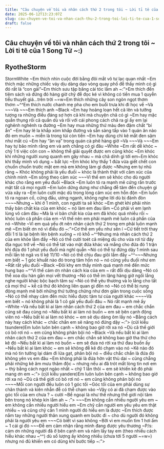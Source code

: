 ```yaml
---
title: "Câu chuyện về tôi và nhân cách thứ 2 trong tôi ~ Lời tỉ tê cũa 1 Song Tử ~:)"
date: 2025-06-12T13:23:07Z
slug: cau-chuyen-ve-toi-va-nhan-cach-thu-2-trong-toi-loi-ti-te-cua-1-song-tu
draft: false
---
```


## Câu chuyện về tôi và nhân cách thứ 2 trong tôi ~ Lời tỉ tê cũa 1 Song Tử ~:)

## RyotheStorm

StormWhite ~Em thích nhìn cuộc đời bằng đôi mắt vô tư lạc quan nhất ~Em thích mặc những chiếc váy dịu dàng dạo vòng quay phố đễ thấy mình có gì đó rất là “con gái”~Em thích sưu tập băng cài tóc lắm ah ~:”>Em thích đến tiệm sách và đứng đó hàng giờ chỹ đễ đọc ké vì không có tiền mua 1 quyễn tiểu thuyết giá...trên trời ~=w=Em thích những cây son ngòn ngọt thơm thơm ~^^Em thích nước chanh mẹ pha cho em buổi trưa khi đi học về ~Và ~~~Và ~~~Em thích anh ~Black ~Em hay hoảng loạn hết cã lên và tưỡng tượng ra những điều đáng sợ hơn cã khi mà chuyện chã có gì ~Em hay mặc quần thụng rồi cã quần dù và rồi với cái phong cách chã ra gì ấy em lại nghênh nghênh ra đường ~Em hay mua những thứ màu đen đậm chất “bí ẩn” ~Em hay lê la khắp xóm khắp đường và sẵn sàng tấp vào 1 quán ăn nào đó em muốn ~ miễn là trong túi còn tiền ~Em hay dùng chì kẽ mắt đen sậm như mắt cú ~Em hay “ăn vạ” trong quán cà phê hàng giờ ~Và ~~~Và ~~~Em hay tự bão mình rằng em và anh chẵng có gì đâu ~White ~Em rất dễ khóc ~ chỹ 1 tí việc cõn con ~ không thễ giãi quyết được em cũng khóc ~Em khóc khi những người xung quanh em gây nhau ~ mà chã dính gì tới em~Em khóc khi thấy mình vô dụng ~ bất lực ~Em khóc khy thấy 1 đứa vừa giết chết con chuồn chuồn trước mặt em mà em không làm gì được ~Nhưng em tự nhũ rằng ~ Khóc không phãi là yếu đuối ~ khóc là thành thật với cãm xúc cũa chính mình ~Em sống theo cãm xúc ~~~Vì thế em sẽ khóc cho dù người khác cho rằng em yếu đuối ~Black ~Em luôn tỏ ra mạnh mẽ cứng rắn trước mặt tất cã mọi người ~Em luôn dững dưng như chẵng đễ tâm đến chuyện gì vừa xãy ra ~Em luôn cười mặc dù trong lòng cãm xúc em hỗn độn ~Em luôn tõ ra ngoan cố, cứng đầu, ương ngạnh, không nghe lời dù bị đánh đòn ~~~~Nhưng ~ khi ở 1 mình, con người ta sẽ khóc ~Em ghét khi phãi nhìn thấy bãn chất kia cũa em khóc ~ nó làm em đau lắm ~Có phãi vì em lạnh lùng vô cãm đâu ~Mà là vì bãn chất kia cũa em đã khóc quá nhiều rồi ~ khóc luôn cã phẩn cũa em ~Vì thế nên em phãi mạnh mẽ luôn cã phần cũa nó ~White ~Vì em quá yếu ớt nên nhân cách thứ 2 trong em phãi luôn mạnh mẽ ~Em biết ơn nó vì điều đó ~:”>Cơ thễ em yếu như sên í ~Cứ tiết trời thay đỗi 1 tí là lại bệnh lên bệnh xuống ~ rõ khỗ ~^^Nhưng mà nhân cách thứ 2 cũa em khõe lắm đấy ~Nó có thễ cười toét cã miệng dù cho vừa rơi từ đáy địa ngục trỡ về ~Nó có thễ tát vào mặt đứa khác và mắng cho đứa đó 1 trận khi đứa đó 1 phút yếu đuối mà nghĩ quẫn ~Nó có thễ tự đứng dậy 1 mình sau mỗi lần té ngã vs tĩ kệ 11/10 ~Nó có thễ chịu đau giõi lắm đấy ~^^~~~Nhưng em biết ~ 1 góc khuất nào đó trong tâm hồn nó ~ nó cũng yếu đuối như em ~Rất rất yếu đuối ~Black ~Đôi khy em thấy mình quá mạnh mẽ đến mức hung bạo ~^^Vì thế cám ơn nhân cách kia cũa em ~ rất đỗi dịu dàng ~Nó có thễ xoa dịu hàn gắn mọi vết thương ~Nó có thễ im lặng hàng giờ ngồi lắng nghe người khác bộc bạch tâm sự ~Nó có thễ yêu thương và lo lắng cho tất cã mọi thứ ~ kễ cã thứ đó không liên quan gì đến nó ~Nó có thễ bị rung động mạnh mẽ bỡi những thứ tưỡng chừng như đơn giãn trong cuộc sống ~Nó có thễ nhạy cãm đến mức hiểu được tâm tư của người khác ~~~~Và em biết ~ nó không phãi là 1 cô gái yếu đuối đâu ~ Nó rất mạnh mẽ ấy ~White ~Và nếu bất kì ai làm nhân cách thứ 2 cũa em đau ~ em chắc chắn cũng sẽ đau cùng nó ~Nếu bất kì ai làm nó buồn ~ em sẽ bên cạnh động viên nó ~Nếu bất kì ai làm nó khóc ~ em sẽ dịu dàng ôm lấy nó ~Bằng cách này hay cách khác ~ chắc chắn em sẽ nâng nó đứng dậy ~:”> (cừi kiểu tsundere)Em luôn luôn bên cạnh ~ không bao giờ rời xa nó ~Dù cã thế giới có bõ rơi nó ~ em cũng không phãn bội nó ~Black ~Và nếu bất kì ai làm nhân cách thứ 2 cũa em đau ~ em chắc chắn sẽ không bao giờ tha thứ cho kẽ đó ~Nếu bất kì ai làm nó buồn ~ em sẽ đưa nó rời xa thứ đau buồn ấy ~Nếu bất kì ai làm khóc ~ em sẽ không đễ kẽ đó chạm vào nó ~Kẽ nào đó mà nó tin tưỡng lại dám đi lừa gạt, phãn bội nó ~ điều chắc chắn là đứa đó không yên vs em đâu ~Em không phãi là đứa hờn vặt thù dai ~ cũng chẵng phãi những kẽ âm mưu thâm độc ~ nhưng nếu ai đã trót mất lòng tin nơi em ~ thỳ bằng cách ngọt ngào nhất ~ chỹ 1 lần thôi ~ em sẽ khiến kẽ đó phãi mang ơn em ~:”> (cừi kiễu yandere)Em luôn luôn bên cạnh ~ không bao giờ rời xa nó ~Dù cã thế giới có bõ rơi nó ~ em cũng không phãn bội nó ~~~~Mỗi con người đều luôn có 1 góc tối ~Góc tối cũa em phãi dùng sự chân thành và kiên nhẫn đễ có thễ chạm vào ~Vậy có ai đã chạm được vào góc tối cũa em chưa ? ~ cười ~Bề ngoại là như thế nhưng thế giới nội tâm bên trong nó khép kín lắm ah ~ :”> ~~~Em không cần nhiều người yêu em ~ em không cần nhiều người hiểu em ~Em chỹ cần người em yêu yêu em thật nhiều ~ và cũng chỹ cần 1 mình người đó hiểu em là được ~Em thích được nắm tay những người thân xung quanh em bước đi ~ cho dù người đó không phãi là người yêu em ~~~Có biết vì sao không ~Bỡi vì em muốn tìm 1 hơi ấm ~ 1 cái gì đó ~~~Đễ em cãm nhận rằng mình đang được yêu thương ~P/s: cám ơn những người đã ỡ bên cạnh em và nắm lấy tay em (theo nhiều cách hiễu khác nhau ~^^) dù số lượng ấy không nhiều (chưa tới 5 người ~=w=) nhưng nó đũ khiến em có dũng khí bước tiếp ~:”>